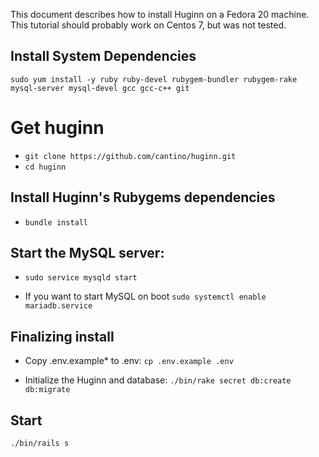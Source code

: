 This document describes how to install Huginn on a Fedora 20 machine. This tutorial should probably work on Centos 7, but was not tested.

## Install System Dependencies
`sudo yum install -y ruby ruby-devel rubygem-bundler rubygem-rake mysql-server mysql-devel gcc gcc-c++ git`

# Get huginn
* `git clone https://github.com/cantino/huginn.git`
* `cd huginn`


## Install Huginn's Rubygems dependencies

* `bundle install`


## Start the MySQL server:

* `sudo service mysqld start`

* If you want to start MySQL on boot `sudo systemctl enable mariadb.service`

## Finalizing install

* Copy .env.example* to .env: `cp .env.example .env`

* Initialize the Huginn and database: `./bin/rake secret db:create db:migrate`

## Start
`./bin/rails s`

